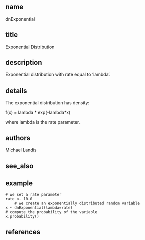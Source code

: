 ## name
dnExponential
## title
Exponential Distribution
## description
Exponential distribution with rate equal to ‘lambda’.
## details
The exponential distribution has density:

f(x) = lambda * exp(-lambda*x)

where lambda is the rate parameter.

## authors
Michael Landis
## see_also
## example
	# we set a rate parameter
	rate <- 10.0
        # we create an exponentially distributed random variable
	x ~ dnExponential(lambda=rate)
	# compute the probability of the variable
	x.probability()
	
## references
